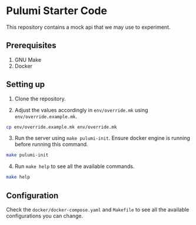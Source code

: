 # Pulumi Starter Code

This repository contains a mock api that we may use to experiment.

## Prerequisites

1. GNU Make
2. Docker

## Setting up

1. Clone the repository.

2. Adjust the values accordingly in `env/override.mk` using `env/override.example.mk`.

```bash
cp env/override.example.mk env/override.mk
```

3. Run the server using `make pulumi-init`. Ensure docker engine is 
running before running this command.

```bash
make pulumi-init
```

4. Run `make help` to see all the available commands.

```bash
make help
```

## Configuration

Check the `docker/docker-compose.yaml` and `Makefile` to see all the
available configurations you can change.

